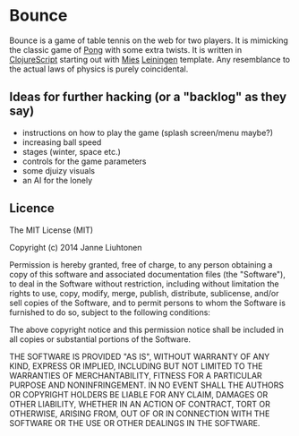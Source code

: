Bounce
======

Bounce is a game of table tennis on the web for two players. It is mimicking the classic game of [Pong](http://en.wikipedia.org/wiki/Pong) with some extra twists. It is written in [ClojureScript](https://github.com/clojure/clojurescript) starting out with [Mies](https://github.com/swannodette/mies) [Leiningen](http://leiningen.org/) template. Any resemblance to the actual laws of physics is purely coincidental.

Ideas for further hacking (or a "backlog" as they say)
--------

* instructions on how to play the game (splash screen/menu maybe?)
* increasing ball speed
* stages (winter, space etc.)
* controls for the game parameters
* some djuizy visuals
* an AI for the lonely

Licence
--------

The MIT License (MIT)

Copyright (c) 2014 Janne Liuhtonen

Permission is hereby granted, free of charge, to any person obtaining a copy
of this software and associated documentation files (the "Software"), to deal
in the Software without restriction, including without limitation the rights
to use, copy, modify, merge, publish, distribute, sublicense, and/or sell
copies of the Software, and to permit persons to whom the Software is
furnished to do so, subject to the following conditions:

The above copyright notice and this permission notice shall be included in
all copies or substantial portions of the Software.

THE SOFTWARE IS PROVIDED "AS IS", WITHOUT WARRANTY OF ANY KIND, EXPRESS OR
IMPLIED, INCLUDING BUT NOT LIMITED TO THE WARRANTIES OF MERCHANTABILITY,
FITNESS FOR A PARTICULAR PURPOSE AND NONINFRINGEMENT. IN NO EVENT SHALL THE
AUTHORS OR COPYRIGHT HOLDERS BE LIABLE FOR ANY CLAIM, DAMAGES OR OTHER
LIABILITY, WHETHER IN AN ACTION OF CONTRACT, TORT OR OTHERWISE, ARISING FROM,
OUT OF OR IN CONNECTION WITH THE SOFTWARE OR THE USE OR OTHER DEALINGS IN
THE SOFTWARE.
